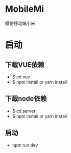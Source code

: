 # MobileMi
模仿移动端小米
# 启动
## 下载VUE依赖
* $ cd vue
* $ npm install or yarn install
## 下载node依赖
* $ cd server
* $ npm install or yarn install
## 启动
* npm run dev
